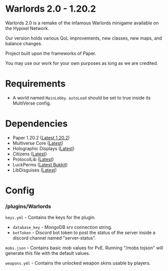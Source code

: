 # Warlords 2.0 - 1.20.2

Warlords 2.0 is a remake of the infamous Warlords minigame available on the Hypixel Network.

Our version holds various QoL improvements, new classes, new maps, and balance changes.

Project built upon the frameworks of Paper.

You may use our work for your own purposes as long as we are credited.

# Requirements

- A world named `MainLobby`. `autoLoad` should be set to true inside its MultiVerse config.

# Dependencies

- Paper 1.20.2 ([Latest 1.20.2](https://papermc.io/downloads/all))
- Multiverse Core ([Latest](https://github.com/Multiverse/Multiverse-Core/releases))
- Holographic Displays ([Latest](https://www.curseforge.com/minecraft/bukkit-plugins/holographic-displays/files/all?page=1&pageSize=20))
- Citizens ([Latest](https://ci.citizensnpcs.co/job/Citizens2/))
- ProtocolLib ([Latest](https://www.spigotmc.org/resources/protocollib.1997/updates))
- LuckPerms ([Latest Bukkit](https://luckperms.net/download))
- LibDisguises ([Latest](https://www.spigotmc.org/resources/libs-disguises-free.81/updates))

# Config

### /plugins/Warlords

`keys.yml` - Contains the keys for the plugin.

- `database_key` - MongoDB srv connection string.
- `botToken` - Discord bot token to post the status of the server inside a discord channel named "server-status".

`mobs.json` - Contains basic mob values for PvE. Running "/mobs tojson" will generate this file with the default values.

`weapons.yml` - Contains the unlocked weapon skins usable by players.